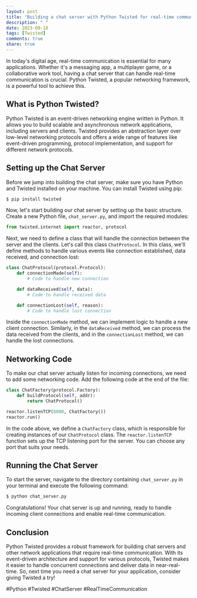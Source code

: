 ```yaml
---
layout: post
title: "Building a chat server with Python Twisted for real-time communication"
description: " "
date: 2023-09-18
tags: [Twisted]
comments: true
share: true
---
```


In today's digital age, real-time communication is essential for many applications. Whether it's a messaging app, a multiplayer game, or a collaborative work tool, having a chat server that can handle real-time communication is crucial. Python Twisted, a popular networking framework, is a powerful tool to achieve this.

## What is Python Twisted?

Python Twisted is an event-driven networking engine written in Python. It allows you to build scalable and asynchronous network applications, including servers and clients. Twisted provides an abstraction layer over low-level networking protocols and offers a wide range of features like event-driven programming, protocol implementation, and support for different network protocols.

## Setting up the Chat Server

Before we jump into building the chat server, make sure you have Python and Twisted installed on your machine. You can install Twisted using pip:

```bash
$ pip install twisted
```

Now, let's start building our chat server by setting up the basic structure. Create a new Python file, `chat_server.py`, and import the required modules:

```python
from twisted.internet import reactor, protocol
```

Next, we need to define a class that will handle the connection between the server and the clients. Let's call this class `ChatProtocol`. In this class, we'll define methods to handle various events like connection established, data received, and connection lost:

```python
class ChatProtocol(protocol.Protocol):
    def connectionMade(self):
        # Code to handle new connection

    def dataReceived(self, data):
        # Code to handle received data

    def connectionLost(self, reason):
        # Code to handle lost connection
```

Inside the `connectionMade` method, we can implement logic to handle a new client connection. Similarly, in the `dataReceived` method, we can process the data received from the clients, and in the `connectionLost` method, we can handle the lost connections.

## Networking Code

To make our chat server actually listen for incoming connections, we need to add some networking code. Add the following code at the end of the file:

```python
class ChatFactory(protocol.Factory):
    def buildProtocol(self, addr):
        return ChatProtocol()

reactor.listenTCP(8000, ChatFactory())
reactor.run()
```

In the code above, we define a `ChatFactory` class, which is responsible for creating instances of our `ChatProtocol` class. The `reactor.listenTCP` function sets up the TCP listening port for the server. You can choose any port that suits your needs.

## Running the Chat Server

To start the server, navigate to the directory containing `chat_server.py` in your terminal and execute the following command:

```bash
$ python chat_server.py
```

Congratulations! Your chat server is up and running, ready to handle incoming client connections and enable real-time communication.

## Conclusion

Python Twisted provides a robust framework for building chat servers and other network applications that require real-time communication. With its event-driven architecture and support for various protocols, Twisted makes it easier to handle concurrent connections and deliver data in near-real-time. So, next time you need a chat server for your application, consider giving Twisted a try!

#Python #Twisted #ChatServer #RealTimeCommunication